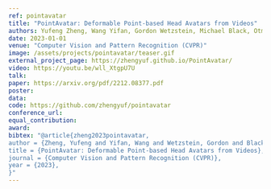 ```yaml
---
ref: pointavatar
title: "PointAvatar: Deformable Point-based Head Avatars from Videos"
authors: Yufeng Zheng, Wang Yifan, Gordon Wetzstein, Michael Black, Otmar Hilliges
date: 2023-01-01
venue: "Computer Vision and Pattern Recognition (CVPR)"
image: /assets/projects/pointavatar/teaser.gif
external_project_page: https://zhengyuf.github.io/PointAvatar/
video: https://youtu.be/wll_XtgpU7U
talk: 
paper: https://arxiv.org/pdf/2212.08377.pdf
poster: 
data: 
code: https://github.com/zhengyuf/pointavatar
conference_url: 
equal_contribution: 
award: 
bibtex: "@article{zheng2023pointavatar,
author = {Zheng, Yufeng and Yifan, Wang and Wetzstein, Gordon and Black, Michael J. and Hilliges, Otmar}, 
title = {PointAvatar: Deformable Point-based Head Avatars from Videos}, 
journal = {Computer Vision and Pattern Recognition (CVPR)},
year = {2023},
}"
---
```

